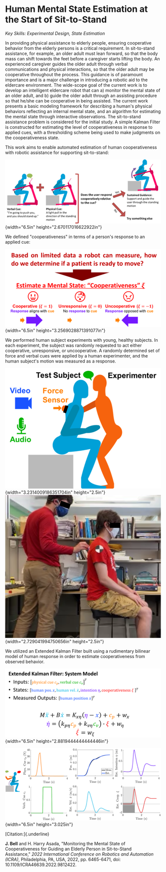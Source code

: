 # Human Mental State Estimation at the Start of Sit-to-Stand

*Key Skills: Experimental Design, State Estimation*

In providing physical assistance to elderly people, ensuring cooperative
behavior from the elderly persons is a critical requirement. In
sit-to-stand assistance, for example, an older adult must lean forward,
so that the body mass can shift towards the feet before a caregiver
starts lifting the body. An experienced caregiver guides the older adult
through verbal communications and physical interactions, so that the
older adult may be cooperative throughout the process. This guidance is
of paramount importance and is a major challenge in introducing a
robotic aid to the eldercare environment. The wide-scope goal of the
current work is to develop an intelligent eldercare robot that can a)
monitor the mental state of an older adult, and b) guide the older adult
through an assisting procedure so that he/she can be cooperative in
being assisted. The current work presents a basic modeling framework for
describing a human\'s physical behaviors reflecting an internal mental
state, and an algorithm for estimating the mental state through
interactive observations. The sit-to-stand assistance problem is
considered for the initial study. A simple Kalman Filter is constructed
for estimating the level of cooperativeness in response to applied cues,
with a thresholding scheme being used to make judgments on the
cooperativeness state.

This work aims to enable automated estimation of human cooperativeness
with robotic assistance for supporting sit-to-stand:

![](./media/Cooperativeness/image3.png){width="6.5in"
height="2.670117016622922in"}

We defined "cooperativeness" in terms of a person's response to an
applied cue:

![](./media/Cooperativeness/image4.png){width="6.5in"
height="3.2569028871391077in"}

We performed human subject experiments with young, healthy subjects. In
each experiment, the subject was randomly requested to act either
cooperative, unresponsive, or uncooperative. A randomly determined set
of force and verbal cues were applied by a human experimenter, and the
human subject's motion was measured as a response.

![](./media/Cooperativeness/image5.png){width="3.2314009186351704in"
height="2.5in"}![](./media/Cooperativeness/image6.png){width="2.729041994750656in"
height="2.5in"}

We utilized an Extended Kalman Filter built using a rudimentary bilinear
model of human response in order to estimate cooperativeness from
observed behavior.

![](./media/Cooperativeness/image7.png){width="6.5in"
height="2.8819444444444446in"}

![](./media/Cooperativeness/image8.png){width="6.5in"
height="3.025in"}

[Citation:]{.underline}

**J. Bell** and H. Harry Asada, \"Monitoring the Mental State of
Cooperativeness for Guiding an Elderly Person in Sit-to-Stand
Assistance,\" *2022 International Conference on Robotics and Automation
(ICRA)*, Philadelphia, PA, USA, 2022, pp. 6465-6471, doi:
10.1109/ICRA46639.2022.9812422.
